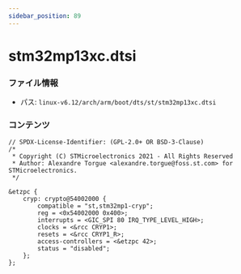 ```yaml
---
sidebar_position: 89
---
```

# stm32mp13xc.dtsi

### ファイル情報

- パス: `linux-v6.12/arch/arm/boot/dts/st/stm32mp13xc.dtsi`

### コンテンツ

```dtsi
// SPDX-License-Identifier: (GPL-2.0+ OR BSD-3-Clause)
/*
 * Copyright (C) STMicroelectronics 2021 - All Rights Reserved
 * Author: Alexandre Torgue <alexandre.torgue@foss.st.com> for STMicroelectronics.
 */

&etzpc {
	cryp: crypto@54002000 {
		compatible = "st,stm32mp1-cryp";
		reg = <0x54002000 0x400>;
		interrupts = <GIC_SPI 80 IRQ_TYPE_LEVEL_HIGH>;
		clocks = <&rcc CRYP1>;
		resets = <&rcc CRYP1_R>;
		access-controllers = <&etzpc 42>;
		status = "disabled";
	};
};

```
